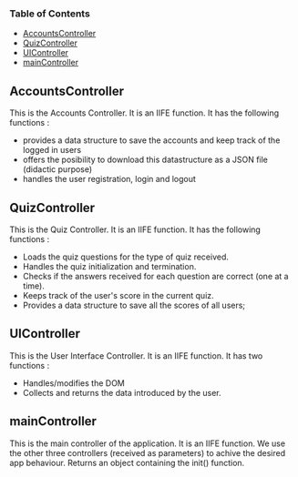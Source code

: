 <!-- Generated by documentation.js. Update this documentation by updating the source code. -->

### Table of Contents

-   [AccountsController][1]
-   [QuizController][2]
-   [UIController][3]
-   [mainController][4]

## AccountsController

This is the Accounts Controller. It is an IIFE function.
It has the following functions :

-   provides a data structure to save the accounts and keep track of the logged in users
-   offers the posibility to download this datastructure as a JSON file (didactic purpose)
-   handles the user registration, login and logout

## QuizController

This is the Quiz Controller. It is an IIFE function.
It has the following functions :

-   Loads the quiz questions for the type of quiz received.
-   Handles the quiz initialization and termination.
-   Checks if the answers received for each question are correct (one at a time).
-   Keeps track of the user's score in the current quiz.
-   Provides a data structure to save all the scores of all users;

## UIController

This is the User Interface Controller. It is an IIFE function.
It has two functions :

-   Handles/modifies the DOM 
-   Collects and returns the data introduced by the user.

## mainController

This is the main controller of the application. It is an IIFE function.
We use the other three controllers (received as parameters) to achive the desired app behaviour.
Returns an object containing the init() function.

[1]: #accountscontroller

[2]: #quizcontroller

[3]: #uicontroller

[4]: #maincontroller
